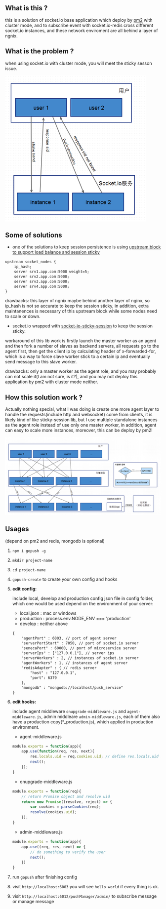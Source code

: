 ## What is this ?
this is a solution of socket.io base application which deploy by [pm2](https://github.com/Unitech/pm2) with cluster mode, and to subscribe event with socket.io-redis cross different socket.io instances, and these network enviroment are all behind a layer of ngnix.

## What is the problem ?
when using socket.io with cluster mode, you will meet the sticky sesson issue.

![without_agent](https://raw.githubusercontent.com/hcnode/gopush/master/charts/issue_with_cluster_socket.io.png)

## Some of solutions
* one of the solutions to keep session persistence is using [upstream block to support load balance and session sticky](https://www.nginx.com/blog/nginx-nodejs-websockets-socketio/)

```
upstream socket_nodes {
    ip_hash;
    server srv1.app.com:5000 weight=5;
    server srv2.app.com:5000;
    server srv3.app.com:5000;
    server srv4.app.com:5000;
}
```
drawbacks: this layer of ngnix maybe behind another layer of nginx, so ip_hash is not so accurate to keep the session sticky, in addition, extra maintanences is necessary of this upstream block while some nodes need to scale or down.

* socket.io wrapped with [socket-io-sticky-session](https://github.com/wzrdtales/socket-io-sticky-session) to keep the session sticky.

workaround of this lib work is firstly launch the master worker as an agent and then fork a number of slaves as backend servers, all requests go to the agent first, then get the client ip by calculating header of x-forwarded-for, which is a way to force slave worker stick to a certain ip and eventually send message to this slave worker.

drawbacks: only a master worker as the agent role, and you may probably can not scale it(I am not sure, is it?), and you may not deploy this application by pm2 with cluster mode neither.

## How this solution work ?
Actually nothing special, what I was doing is create one more agent layer to handle the requests(include http and websocket) come from clients, it is likely kind of like sticky-session lib, but I use multiple standalone instances as the agent role instead of use only one master worker, in addition, agent can easy to scale more instances, moreover, this can be deploy by pm2!

![with_agent](https://raw.githubusercontent.com/hcnode/gopush/master/charts/modules.png)

## Usages
(depend on pm2 and redis, mongodb is optional)

1. `npm i gopush -g` 

2. `mkdir project-name` 

3. `cd project-name`
 
4. `gopush-create` to create your own config and hooks

5. **edit config:**

    include local, develop and production config json file in config folder, which one would be used depend on the environment of your server:

    * local.json : mac or windows
    * production : process.env.NODE_ENV === 'production'
    * develop : neither above

    ```javsacript
    {
        "agentPort" : 6003, // port of agent server
        "serverPortStart" : 7050, // port of socket.io server
        "senecaPort" : 60000, // port of microservice server
        "serverIps" : ["127.0.0.1"], // server ips
        "serverWorkers" : 2, // instances of socket.io server
        "agentWorkers" : 1, // instances of agent server
        "redisAdapter" : { // redis server
            "host" : "127.0.0.1",
            "port": 6379
        },
        "mongodb" : "mongodb://localhost/push_service"
    }
    ```

6. **edit hooks:**

    include agent middleware `onupgrade-middleware.js` and `agent-middleware.js`, admin middleare `admin-middleware.js`, each of them also have a production copy(*_production.js), which applied in production environment.

    * agent-middleware.js

    ```javascript
    module.exports = function(app){
        app.use(function(req, res, next){
            res.locals.uid = req.cookies.uid; // define res.locals.uid is necessary or response 430 error
            next();
        });
    }
    ```

    * onupgrade-middleware.js

    ```javascript
    module.exports = function(req){ 
        // return Promise object and resolve uid
        return new Promise((resolve, reject) => {
            var cookies = parseCookies(req);
            resolve(cookies.uid);
        });
    }
    ```

    * admin-middleware.js

    ```javascript
    module.exports = function(app){
        app.use((req, res, next) => {
            // do something to verify the user
            next();
        })
    }
    ```

7. run `gopush` after finishing config 

8. visit `http://localhost:6003` you will see `hello world` if every thing is ok.

9. visit `http://localhost:6012/pushManager/admin/` to subscribe message or manage message
